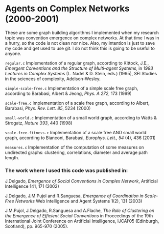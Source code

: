 # Agents on Complex Networks (2000-2001)

These are some graph building algorithms I implemented when my research topic was convention emergence on complex networks. At that time I was in a hurry, so the code is not clean nor nice. Also, my intention is just to save my code and get used to use git. I do not think this is going to be useful to anyone.

`regular.c` Implementation of a regular graph, according to Kittock, J.E., *Emergent Conventions and the Structure of Multi-agent Systems*, in *1993 Lectures in Complex Systems* (L. Nadel \& D. Stein, eds.) (1995), SFI Studies in the sciences of complexity, Addison-Wesley.

`simple-scale-free.c` Implementation of a simple scale free graph, according to Barabasi, Albert & Jeong, *Phys. A 272*, 173 (1999)

`scale-free.c` Implementation of a scale free graph, according to Albert, Barabasi, *Phys. Rev. Lett. 85*, 5234 (2000)

`small-world.c` Implementation of a small world graph, according to Watts & Strogatz, *Nature 393*, 440 (1998)

`scale-free-fitness.c` Implementation of a scale free AND small world graph, according to Bianconi, Barabasi, *Europhys. Lett., 54* (4), 436 (2001)	

`measures.c` Implementation of the computation of some measures on undirected graphs: clustering, correlations, diameter and average path length.

### The work where I used this code was published in:

J.Delgado, *Emergence of Social Conventions in Complex Network*, Artificial Intelligence 141, 171 (2002)

J.Delgado, J.M.Pujol and R.Sanguesa, *Emergence of Coordination in Scale-Free Networks* Web Intelligence and Agent Systems 1(2), 131 (2003)

J.M.Pujol, J.Delgado, R.Sanguesa and A.Flache, *The Role of Clustering on the Emergence of Efficient Social Conventions* in Proceedings of the 19th International Joint Conference on Artificial Intelligence, IJCAI’05 (Edinburgh, Scotland), pp. 965-970 (2005).
